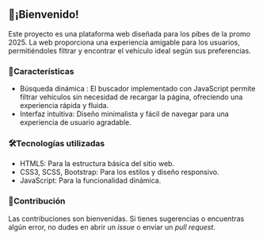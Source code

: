 ## 🚗¡**Bienvenido**! 
Este proyecto es una plataforma web diseñada para los pibes de la promo 2025.
La web proporciona una experiencia amigable para los usuarios, permitiéndoles filtrar y encontrar el vehículo ideal según sus preferencias.

### 🎯Características
- Búsqueda dinámica : El buscador implementado con JavaScript permite filtrar vehículos sin necesidad de recargar la página, ofreciendo una experiencia rápida y fluida.
- Interfaz intuitiva: Diseño minimalista y fácil de navegar para una experiencia de usuario agradable.

### 🛠️Tecnologías utilizadas
- HTML5: Para la estructura básica del sitio web.
- CSS3, SCSS, Bootstrap: Para los estilos y diseño responsivo.
- JavaScript: Para la funcionalidad dinámica.

### 🤝Contribución
Las contribuciones son bienvenidas. Si tienes sugerencias o encuentras algún error, no dudes en abrir un _issue_ o enviar un _pull request_.
